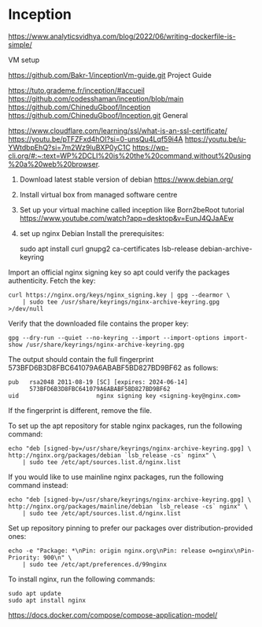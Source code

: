 # Inception

https://www.analyticsvidhya.com/blog/2022/06/writing-dockerfile-is-simple/

VM setup

https://github.com/Bakr-1/inceptionVm-guide.git
Project Guide

https://tuto.grademe.fr/inception/#accueil
https://github.com/codesshaman/inception/blob/main
https://github.com/ChineduGboof/Inception
https://github.com/ChineduGboof/Inception.git
General

https://www.cloudflare.com/learning/ssl/what-is-an-ssl-certificate/
https://youtu.be/pTFZFxd4hOI?si=0-unsQu4Lqf59i4A
https://youtu.be/u-YWtdbpEhQ?si=7m2Wz9luBXP0yC1C
https://wp-cli.org/#:~:text=WP%2DCLI%20is%20the%20command,without%20using%20a%20web%20browser.

1) Download latest stable version of debian
https://www.debian.org/
2) Install virtual box from managed software centre
3) Set up your virtual machine called inception like Born2beRoot tutorial
https://www.youtube.com/watch?app=desktop&v=EunJ4QJaAEw
4) set up nginx
Debian
Install the prerequisites:

	sudo apt install curl gnupg2 ca-certificates lsb-release debian-archive-keyring

Import an official nginx signing key so apt could verify the packages authenticity. Fetch the key:

	curl https://nginx.org/keys/nginx_signing.key | gpg --dearmor \
	    | sudo tee /usr/share/keyrings/nginx-archive-keyring.gpg >/dev/null

Verify that the downloaded file contains the proper key:

	gpg --dry-run --quiet --no-keyring --import --import-options import-show /usr/share/keyrings/nginx-archive-keyring.gpg

The output should contain the full fingerprint 573BFD6B3D8FBC641079A6ABABF5BD827BD9BF62 as follows:

	pub   rsa2048 2011-08-19 [SC] [expires: 2024-06-14]
	      573BFD6B3D8FBC641079A6ABABF5BD827BD9BF62
	uid                      nginx signing key <signing-key@nginx.com>

If the fingerprint is different, remove the file.

To set up the apt repository for stable nginx packages, run the following command:

	echo "deb [signed-by=/usr/share/keyrings/nginx-archive-keyring.gpg] \
	http://nginx.org/packages/debian `lsb_release -cs` nginx" \
	    | sudo tee /etc/apt/sources.list.d/nginx.list

If you would like to use mainline nginx packages, run the following command instead:

	echo "deb [signed-by=/usr/share/keyrings/nginx-archive-keyring.gpg] \
	http://nginx.org/packages/mainline/debian `lsb_release -cs` nginx" \
	    | sudo tee /etc/apt/sources.list.d/nginx.list

Set up repository pinning to prefer our packages over distribution-provided ones:

	echo -e "Package: *\nPin: origin nginx.org\nPin: release o=nginx\nPin-Priority: 900\n" \
	    | sudo tee /etc/apt/preferences.d/99nginx

To install nginx, run the following commands:

	sudo apt update
	sudo apt install nginx

https://docs.docker.com/compose/compose-application-model/
